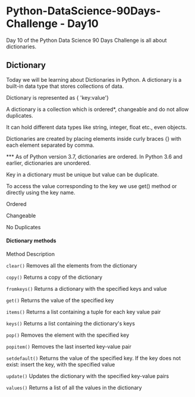 # Python-DataScience-90Days-Challenge - Day10

Day 10 of the Python Data Science 90 Days Challenge is all about dictionaries. 

## Dictionary
Today we will be learning about Dictionaries in Python. A dictionary is a built-in data type that stores collections of data. 

Dictionary is represented as { 'key:value'}

A dictionary is a collection which is ordered*, changeable and do not allow duplicates.

It can hold different data types like string, integer, float etc., even objects.

Dictionaries are created by placing elements inside curly braces {} with each element separated by comma.

*** As of Python version 3.7, dictionaries are ordered. In Python 3.6 and earlier, dictionaries are unordered.

Key in a dictionary must be unique but value can be duplicate.

To access the value corresponding to the key we use get() method or directly using the key name.

Ordered

Changeable

No Duplicates

#### Dictionary methods

Method	     Description

`clear()`	Removes all the elements from the dictionary

`copy()`	Returns a copy of the dictionary

`fromkeys()`	Returns a dictionary with the specified keys and value

`get()`	Returns the value of the specified key

`items()`	Returns a list containing a tuple for each key value pair

`keys()`	Returns a list containing the dictionary's keys

`pop()`	Removes the element with the specified key

`popitem()`	Removes the last inserted key-value pair

`setdefault()`	Returns the value of the specified key. If the key does not exist: insert the key, with the specified value

`update()`	Updates the dictionary with the specified key-value pairs

`values()`	Returns a list of all the values in the dictionary







